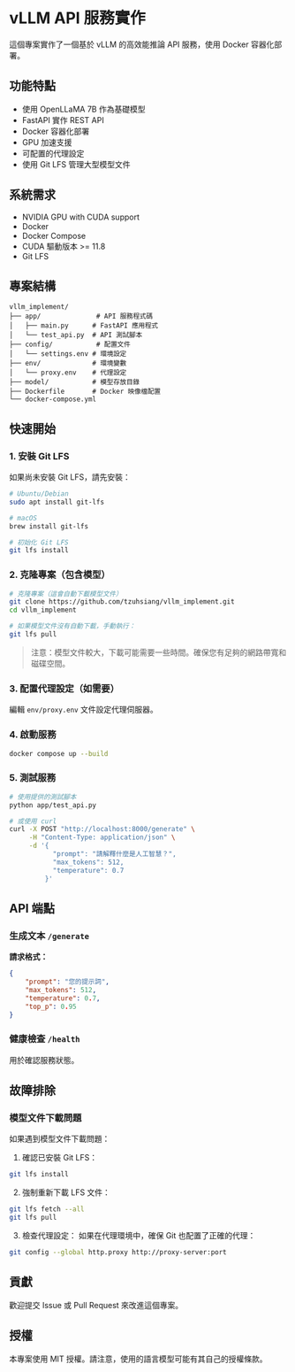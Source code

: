 # vLLM API 服務實作

這個專案實作了一個基於 vLLM 的高效能推論 API 服務，使用 Docker 容器化部署。

## 功能特點

- 使用 OpenLLaMA 7B 作為基礎模型
- FastAPI 實作 REST API
- Docker 容器化部署
- GPU 加速支援
- 可配置的代理設定
- 使用 Git LFS 管理大型模型文件

## 系統需求

- NVIDIA GPU with CUDA support
- Docker
- Docker Compose
- CUDA 驅動版本 >= 11.8
- Git LFS

## 專案結構

```
vllm_implement/
├── app/              # API 服務程式碼
│   ├── main.py      # FastAPI 應用程式
│   └── test_api.py  # API 測試腳本
├── config/           # 配置文件
│   └── settings.env # 環境設定
├── env/             # 環境變數
│   └── proxy.env    # 代理設定
├── model/           # 模型存放目錄
├── Dockerfile       # Docker 映像檔配置
└── docker-compose.yml
```

## 快速開始

### 1. 安裝 Git LFS

如果尚未安裝 Git LFS，請先安裝：

```bash
# Ubuntu/Debian
sudo apt install git-lfs

# macOS
brew install git-lfs

# 初始化 Git LFS
git lfs install
```

### 2. 克隆專案（包含模型）

```bash
# 克隆專案（這會自動下載模型文件）
git clone https://github.com/tzuhsiang/vllm_implement.git
cd vllm_implement

# 如果模型文件沒有自動下載，手動執行：
git lfs pull
```

> 注意：模型文件較大，下載可能需要一些時間。確保您有足夠的網路帶寬和磁碟空間。

### 3. 配置代理設定（如需要）

編輯 `env/proxy.env` 文件設定代理伺服器。

### 4. 啟動服務

```bash
docker compose up --build
```

### 5. 測試服務

```bash
# 使用提供的測試腳本
python app/test_api.py

# 或使用 curl
curl -X POST "http://localhost:8000/generate" \
     -H "Content-Type: application/json" \
     -d '{
           "prompt": "請解釋什麼是人工智慧？",
           "max_tokens": 512,
           "temperature": 0.7
         }'
```

## API 端點

### 生成文本 `/generate`

**請求格式：**
```json
{
    "prompt": "您的提示詞",
    "max_tokens": 512,
    "temperature": 0.7,
    "top_p": 0.95
}
```

### 健康檢查 `/health`

用於確認服務狀態。

## 故障排除

### 模型文件下載問題

如果遇到模型文件下載問題：

1. 確認已安裝 Git LFS：
```bash
git lfs install
```

2. 強制重新下載 LFS 文件：
```bash
git lfs fetch --all
git lfs pull
```

3. 檢查代理設定：
如果在代理環境中，確保 Git 也配置了正確的代理：
```bash
git config --global http.proxy http://proxy-server:port
```

## 貢獻

歡迎提交 Issue 或 Pull Request 來改進這個專案。

## 授權

本專案使用 MIT 授權。請注意，使用的語言模型可能有其自己的授權條款。
